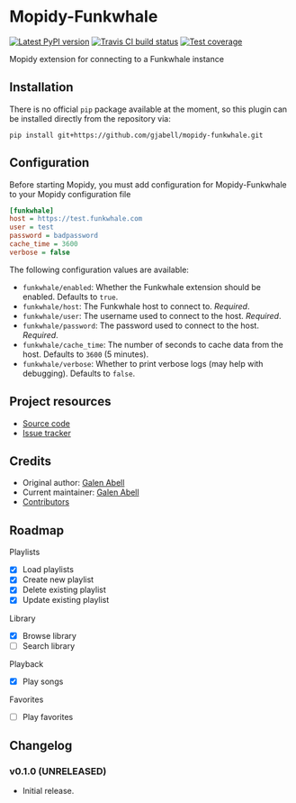 # Mopidy-Funkwhale

[![](https://img.shields.io/pypi/v/Mopidy-Funkwhale.svg?style=flat "Latest PyPI version")](https://pypi.python.org/pypi/Mopidy-Funkwhale/)
[![](https://travis-ci.com/gjabell/mopidy-funkwhale.svg?branch=master "Travis CI build status")](https://travis-ci.com/gjabell/mopidy-funkwhale)
[![](https://coveralls.io/repos/github/gjabell/mopidy-funkwhale/badge.svg "Test coverage")](https://coveralls.io/github/gjabell/mopidy-funkwhale)

Mopidy extension for connecting to a Funkwhale instance


## Installation

There is no official ``pip`` package available at the moment, so this plugin can be installed directly from the repository via:

``pip install git+https://github.com/gjabell/mopidy-funkwhale.git``


## Configuration

Before starting Mopidy, you must add configuration for
Mopidy-Funkwhale to your Mopidy configuration file

```ini
[funkwhale]
host = https://test.funkwhale.com
user = test
password = badpassword
cache_time = 3600
verbose = false
```

The following configuration values are available:

- ``funkwhale/enabled``: Whether the Funkwhale extension should be enabled. Defaults to ``true``.
- ``funkwhale/host``: The Funkwhale host to connect to. *Required*.
- ``funkwhale/user``: The username used to connect to the host. *Required*.
- ``funkwhale/password``: The password used to connect to the host. *Required*.
- ``funkwhale/cache_time``: The number of seconds to cache data from the host. Defaults to ``3600`` (5 minutes).
- ``funkwhale/verbose``: Whether to print verbose logs (may help with debugging). Defaults to ``false``.

## Project resources

- [Source code](https://github.com/gjabell/mopidy-funkwhale)
- [Issue tracker](https://github.com/gjabell/mopidy-funkwhale/issues)


## Credits

- Original author: [Galen Abell](https://github.com/gjabell)
- Current maintainer: [Galen Abell](https://github.com/gjabell)
- [Contributors](https://github.com/gjabell/mopidy-funkwhale/graphs/contributors)


## Roadmap

Playlists
  - [x] Load playlists
  - [x] Create new playlist
  - [x] Delete existing playlist
  - [x] Update existing playlist

Library
  - [x] Browse library
  - [ ] Search library

Playback
  - [x] Play songs
  
Favorites
  - [ ] Play favorites


## Changelog

### v0.1.0 (UNRELEASED)

- Initial release.
